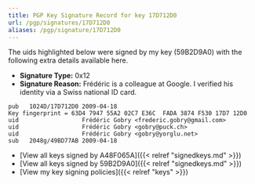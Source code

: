 ```yaml
---
title: PGP Key Signature Record for key 17D712D0
url: /pgp/signatures/17D712D0
aliases: /pgp/signature/17D712D0
---
```



The uids highlighted below were signed by my key (59B2D9A0) with
 the following extra details available
here.

 * **Signature Type:** 0x12
 * **Signature Reason:** Frédéric is a colleague at Google. I verified his identity via a Swiss national ID card.

```text {hl_lines=[3, 4, 5]}
pub   1024D/17D712D0 2009-04-18
Key fingerprint = 63D4 7947 55A2 02C7 E36C  FADA 3874 F530 17D7 12D0
uid                  Frédéric Gobry <frederic.gobry@gmail.com>
uid                  Frédéric Gobry <gobry@puck.ch>
uid                  Frédéric Gobry <gobry@yorglu.net>
sub   2048g/49BD77AB 2009-04-18
```

  * [View all keys signed by A48F065A]({{< relref "signedkeys.md" >}})
  * [View all keys signed by 59B2D9A0]({{< relref "signedkeys.md" >}})
  * [View my key signing policies]({{< relref "keys" >}})